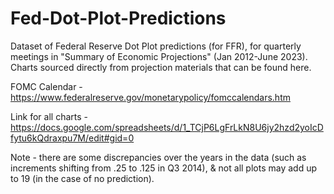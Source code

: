 # Fed-Dot-Plot-Predictions
Dataset of Federal Reserve Dot Plot predictions (for FFR), for quarterly meetings in "Summary of Economic Projections" (Jan 2012-June 2023). Charts sourced directly from projection materials that can be found here.

FOMC Calendar - https://www.federalreserve.gov/monetarypolicy/fomccalendars.htm

Link for all charts - https://docs.google.com/spreadsheets/d/1_TCjP6LgFrLkN8U6jy2hzd2yoIcDfytu6kQdraxpu7M/edit#gid=0


Note - there are some discrepancies over the years in the data (such as increments shifting from .25 to .125 in Q3 2014), & not all plots may add up to 19 (in the case of no prediction).
